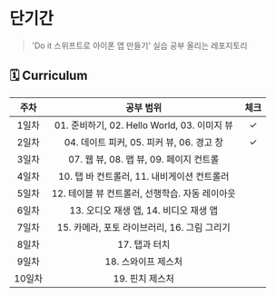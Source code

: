 # 단기간 
> 'Do it 스위프트로 아이폰 앱 만들기' 실습 공부 올리는 레포지토리


## 🗓️ Curriculum 

| 주차 | 공부 범위 | 체크 |
|:---:|:---:|:---:|
| 1일차 | 01. 준비하기, 02. Hello World, 03. 이미지 뷰 | ✓ |
| 2일차 | 04. 데이트 피커, 05. 피커 뷰, 06. 경고 창 | ✓ |
| 3일차 | 07. 웹 뷰, 08. 맵 뷰, 09. 페이지 컨트롤 | |
| 4일차 | 10. 탭 바 컨트롤러, 11. 내비게이션 컨트롤러 | |
| 5일차 | 12. 테이블 뷰 컨트롤러, 선행학습. 자동 레이아웃 | |
| 6일차 | 13. 오디오 재생 앱, 14. 비디오 재생 앱 | |
| 7일차 | 15. 카메라, 포토 라이브러리, 16. 그림 그리기 | |
| 8일차 | 17. 탭과 터치 | |
| 9일차 | 18. 스와이프 제스처 | |
| 10일차 | 19. 핀치 제스처 | |
